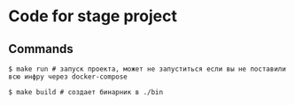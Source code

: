 # Code for stage project
## Commands
```shell
$ make run # запуск проекта, может не запуститься если вы не поставили всю инфру через docker-compose
```
```shell
$ make build # создает бинарник в ./bin
```
